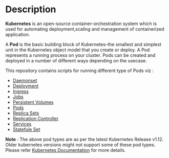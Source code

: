 # Description
**Kubernetes** is an open-source container-orchestration system which is used for automating deployment,scaling and management of containerized application.

A **Pod** is the basic building block of Kubernetes–the smallest and simplest unit in the Kubernetes object model that you create or deploy. A Pod represents a running process on your cluster.
Pods can be created and deployed in a number of different ways depending on the usecase. 

This repository contains scripts for running different type of Pods viz :
- [Daemonset](https://kubernetes.io/docs/concepts/workloads/controllers/daemonset/)
- [Deployment](https://kubernetes.io/docs/concepts/workloads/controllers/deployment/)
- [Ingress](https://kubernetes.io/docs/concepts/services-networking/ingress/)
- [Jobs](https://kubernetes.io/docs/concepts/workloads/controllers/jobs-run-to-completion/)
- [Persistent Volumes](https://kubernetes.io/docs/concepts/storage/persistent-volumes/)
- [Pods](https://kubernetes.io/docs/concepts/workloads/pods/pod-overview/)
- [Replica Sets](https://kubernetes.io/docs/concepts/workloads/controllers/replicaset/)
- [Replication Controller](https://kubernetes.io/docs/concepts/workloads/controllers/replicationcontroller/)
- [Services](https://kubernetes.io/docs/concepts/services-networking/service/)
- [Statefule Set](https://kubernetes.io/docs/concepts/workloads/controllers/statefulset/)


**Note** : The above pod types are as per the latest Kubernetes Release v1.12. Older kubernetes versions might not support some of these pod types. Please refer [Kubernetes Documentation](https://kubernetes.io/docs/home/?path=browse) for more details.

